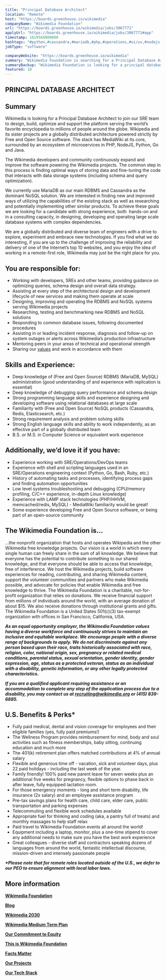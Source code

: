 ```yaml
---
title: "Principal Database Architect"
location: "Remote"
host: "https://boards.greenhouse.io/wikimedia"
companyName: "Wikimedia Foundation"
url: "https://boards.greenhouse.io/wikimedia/jobs/3067771"
applyUrl: "https://boards.greenhouse.io/wikimedia/jobs/3067771#app"
timestamp: 1619568000000
hashtags: "#python,#cassandra,#mariadb,#php,#operations,#ui/ux,#nodejs,#java,#golang,#rubylang,#redis"
jobType: "software"

companyWebsite: "https://boards.greenhouse.io/wikimedia"
summary: "Wikimedia Foundation is searching for a Principal Database Architect that has strong programming language skills and experience designing and developing software using relational databases at large scale."
summaryBackup: "Wikimedia Foundation is looking for a principal database architect that has experience in: #operations, #ui/ux, #python."
featured: 10
---
```


## PRINCIPAL DATABASE ARCHITECT

## Summary

Wikimedia is looking for a Principal Database Architect to join our SRE team to design, build, optimize and support the platform serving the world’s favorite encyclopedia to millions of people around the globe. Wikipedia and its sister projects are a globally distributed architecture powered strictly by Free and Open Source software. The stack has MediaWiki at its core, surrounded by an ecosystem of microservices in PHP, NodeJS, Python, Go and Java.

The Wikimedia developers and community continuously expand and improve the software powering the Wikimedia projects. The common step in this process is finding optimal ways of storing data and fine-tuning the code that interacts with data storage systems (including schema and query optimization).

We currently use MariaDB as our main RDBMS and Cassandra as the dominant NoSQL solution. We are interested in finding new and improved ways of utilizing the capabilities of the existing stack as well as researching and potentially implementing other similar products. To achieve these goals we are looking for a candidate with strong experience, both  hands-on and in a consulting capacity, in designing, developing and operating large scale database systems with complex dependencies.

We are a globally distributed and diverse team of engineers with a drive to explore, experiment and embrace new technologies. If you find what we do interesting, if you are up to the challenge of improving the reliability and delivery of one of the Internet’s top 10 websites, and you enjoy the idea of working in a remote-first role, Wikimedia may just be the right place for you.

## You are responsible for:

*   Working with developers, SREs and other teams, providing guidance on optimizing queries, schema design and overall data strategy.
*   Assisting at every step of the architectural design and development lifecycle of new services and making them operate at scale
*   Designing, improving and operating the RDBMS and NoSQL systems serving Wikimedia projects
*   Researching, testing and benchmarking new RDBMS and NoSQL solutions
*   Responding to common database issues, following documented procedures
*   Assisting in or leading incident response, diagnosis and follow-up on system outages or alerts across Wikimedia’s production infrastructure
*   Mentoring peers in your areas of technical and operational strength
*   Sharing our [values](https://wikimediafoundation.org/wiki/Values) and work in accordance with them

## Skills and Experience:

*   Deep knowledge of (Free and Open Source) RDBMS (MariaDB, MySQL) administration (good understanding of and experience with replication is essential)
*   Deep knowledge of debugging query performance and schema design
*   Strong programming language skills and experience designing and developing software using relational databases at large scale
*   Familiarity with (Free and Open Source) NoSQL products (Cassandra, Redis, Elasticsearch, etc.)
*   Strong requirement analysis and problem solving skills
*   Strong English language skills and ability to work independently, as an effective part of a globally distributed team
*   B.S. or M.S. in Computer Science or equivalent work experience

## Additionally, we’d love it if you have:

*   Experience working with SRE/Operations/DevOps teams
*   Experience with shell and scripting languages used in an SRE/Operations engineering context (Python, Go, Bash, Ruby, etc.)
*   History of automating tasks and processes, identifying process gaps and finding automation opportunities
*   Low level systems troubleshooting and debugging (CPU/memory profiling, C/C++ experience, in-depth Linux knowledge)
*   Experience with LAMP stack technologies (PHP/HHVM, memcached/redis, MySQL) - MediaWiki familiarity would be great!
*   Some experience developing Free and Open Source software, or being part of an open-source community

## The Wikimedia Foundation is... 

...the nonprofit organization that hosts and operates Wikipedia and the other Wikimedia free knowledge projects. Our vision is a world in which every single human can freely share in the sum of all knowledge. We believe that everyone has the potential to contribute something to our shared knowledge, and that everyone should be able to access that knowledge, free of interference. We host the Wikimedia projects, build software experiences for reading, contributing, and sharing Wikimedia content, support the volunteer communities and partners who make Wikimedia possible, and advocate for policies that enable Wikimedia and free knowledge to thrive. The Wikimedia Foundation is a charitable, not-for-profit organization that relies on donations. We receive financial support from millions of individuals around the world, with an average donation of about $15. We also receive donations through institutional grants and gifts. The Wikimedia Foundation is a United States 501(c)(3) tax-exempt organization with offices in San Francisco, California, USA.

**_As an equal opportunity employer, the Wikimedia Foundation values having a diverse workforce and continuously strives to maintain an inclusive and equitable workplace. We encourage people with a diverse range of backgrounds to apply. We do not discriminate against any person based upon their race, traits historically associated with race, religion, color, national origin, sex, pregnancy or related medical conditions, parental status, sexual orientation, gender identity, gender expression, age, status as a protected veteran, status as an individual with a disability, genetic information, or any other legally protected characteristics._**

**_If you are a qualified applicant requiring assistance or an accommodation to complete any step of the application process due to a disability, you may contact us at recruiting@wikimedia.org or (415) 839-6885._**

## U.S. Benefits & Perks\*

*   Fully paid medical, dental and vision coverage for employees and their eligible families (yes, fully paid premiums!)
*   The Wellness Program provides reimbursement for mind, body and soul activities such as fitness memberships, baby sitting, continuing education and much more
*   The 401(k) retirement plan offers matched contributions at 4% of annual salary
*   Flexible and generous time off - vacation, sick and volunteer days, plus 22 paid holidays - including the last week of the year.
*   Family friendly! 100% paid new parent leave for seven weeks plus an additional five weeks for pregnancy, flexible options to phase back in after leave, fully equipped lactation room.
*   For those emergency moments - long and short term disability, life insurance (2x salary) and an employee assistance program
*   Pre-tax savings plans for health care, child care, elder care, public transportation and parking expenses
*   Telecommuting and flexible work schedules available
*   Appropriate fuel for thinking and coding (aka, a pantry full of treats) and monthly massages to help staff relax
*   Paid travel to Wikimedia Foundation events all around the world!
*   Equipment including a laptop, monitor, plus a one-time stipend to cover any additional needs to make sure you have the best work experience
*   Great colleagues - diverse staff and contractors speaking dozens of languages from around the world, fantastic intellectual discourse, mission-driven and intensely passionate people

**_\*Please note that for remote roles located outside of the U.S., we defer to our PEO to ensure alignment with local labor laws._**

## More information

[**Wikimedia Foundation**](https://wikimediafoundation.org/)

[**Blog**](https://wikimediafoundation.org/news/)

[**Wikimedia 2030**](https://meta.wikimedia.org/wiki/Strategy/Wikimedia_movement/2017)

[**Wikimedia Medium Term Plan**](https://meta.wikimedia.org/wiki/Wikimedia_Foundation_Medium-term_plan_2019)

[**Our Commitment to Equity**](https://medium.com/freely-sharing-the-sum-of-all-knowledge/we-stand-for-racial-justice-49c31afbabca)

[**This is Wikimedia Foundation**](https://www.youtube.com/watch?v=OQzZI0l3IOw) 

[**Facts Matter**](https://www.youtube.com/watch?v=xQ4ba28-oGs)

[**Our Projects**](https://wikimediafoundation.org/wiki/Our_projects)

[**Our Tech Stack**](https://techblog.wikimedia.org/)



